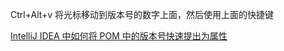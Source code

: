 
Ctrl+Alt+v
将光标移动到版本号的数字上面，然后使用上面的快捷键

[IntelliJ IDEA 中如何将 POM 中的版本号快速提出为属性](https://cloud.tencent.com/developer/article/1872530)